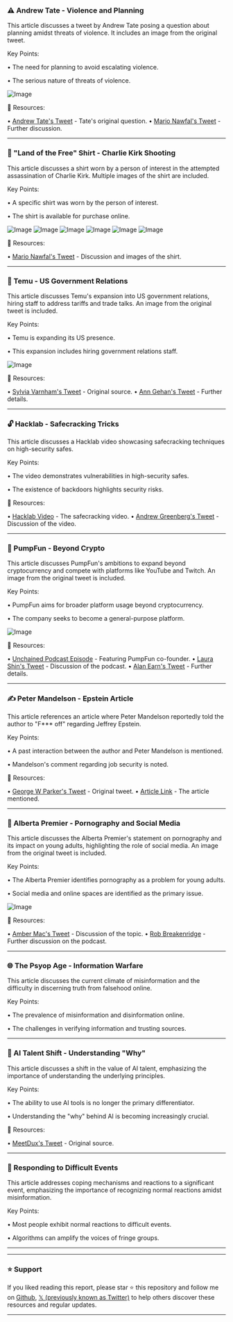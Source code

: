 ### ⚠️  Andrew Tate - Violence and Planning

This article discusses a tweet by Andrew Tate posing a question about planning amidst threats of violence.  It includes an image from the original tweet.

Key Points:

•  The need for planning to avoid escalating violence.

•  The serious nature of threats of violence.


![Image](https://pbs.twimg.com/amplify_video_thumb/1966183667295723520/img/OnGDLCjJFXcpgFpW.jpg)

🔗 Resources:

• [Andrew Tate's Tweet](https://x.com/Cobratate) -  Tate's original question.
• [Mario Nawfal's Tweet](https://x.com/MarioNawfal/status/1966183775143895122) -  Further discussion.


---
### 👕  "Land of the Free" Shirt - Charlie Kirk Shooting

This article discusses a shirt worn by a person of interest in the attempted assassination of Charlie Kirk.  Multiple images of the shirt are included.

Key Points:

•  A specific shirt was worn by the person of interest.

•  The shirt is available for purchase online.



![Image](https://pbs.twimg.com/media/G0lFUAuWkAAh2y9?format=jpg&name=360x360)
![Image](https://pbs.twimg.com/media/G0lFUspWgAA1gME?format=jpg&name=360x360)
![Image](https://pbs.twimg.com/media/G0lFVzRWsAAPhx6?format=png&name=360x360)
![Image](https://pbs.twimg.com/media/G0lFZc3XQAALhRK?format=jpg&name=360x360)
![Image](https://pbs.twimg.com/media/G0lDV96WwAoaQH3?format=jpg&name=240x240)
![Image](https://pbs.twimg.com/media/G0lDV99WwAMJ917?format=jpg&name=240x240)

🔗 Resources:

• [Mario Nawfal's Tweet](https://x.com/MarioNawfal/status/1966179933354435035) -  Discussion and images of the shirt.


---
### 💼 Temu - US Government Relations

This article discusses Temu's expansion into US government relations, hiring staff to address tariffs and trade talks. An image from the original tweet is included.

Key Points:

• Temu is expanding its US presence.

•  This expansion includes hiring government relations staff.


![Image](https://pbs.twimg.com/media/G0lCzjlWwAUmGU0?format=png&name=small)

🔗 Resources:

• [Sylvia Varnham's Tweet](https://x.com/SylviaVarnham) -  Original source.
• [Ann Gehan's Tweet](https://x.com/anngehan/status/1966176181075751295) -  Further details.


---
### 🔓  Hacklab - Safecracking Tricks

This article discusses a Hacklab video showcasing safecracking techniques on high-security safes.

Key Points:

•  The video demonstrates vulnerabilities in high-security safes.

•  The existence of backdoors highlights security risks.


🔗 Resources:

• [Hacklab Video](https://t.co/LOW2x8UVkM) -  The safecracking video.
• [Andrew Greenberg's Tweet](https://x.com/a_greenberg/status/1966179750860542253) -  Discussion of the video.


---
### 🚀 PumpFun - Beyond Crypto

This article discusses PumpFun's ambitions to expand beyond cryptocurrency and compete with platforms like YouTube and Twitch. An image from the original tweet is included.

Key Points:

• PumpFun aims for broader platform usage beyond cryptocurrency.

•  The company seeks to become a general-purpose platform.

![Image](https://pbs.twimg.com/amplify_video_thumb/1966173061603864578/img/nSIA1rgmBDhXdRhU.jpg)

🔗 Resources:

• [Unchained Podcast Episode](https://x.com/Unchained_pod) -  Featuring PumpFun co-founder.
• [Laura Shin's Tweet](https://x.com/laurashin/status/1966176137790275761) -  Discussion of the podcast.
• [Alan Earn's Tweet](https://x.com/Alan_Earn/status/1966177870788936185) - Further details.


---
### ✍️ Peter Mandelson - Epstein Article

This article references an article where Peter Mandelson reportedly told the author to "F*** off" regarding Jeffrey Epstein.

Key Points:

•  A past interaction between the author and Peter Mandelson is mentioned.

•  Mandelson's comment regarding job security is noted.


🔗 Resources:

• [George W Parker's Tweet](https://x.com/GeorgeWParker/status/1966091374266028490) -  Original tweet.
• [Article Link](https://t.co/Ss3gbbgIil) -  The article mentioned.



---
### 🔞  Alberta Premier - Pornography and Social Media

This article discusses the Alberta Premier's statement on pornography and its impact on young adults, highlighting the role of social media. An image from the original tweet is included.

Key Points:

•  The Alberta Premier identifies pornography as a problem for young adults.

•  Social media and online spaces are identified as the primary issue.


![Image](https://pbs.twimg.com/media/G0lBwQVXMAINI-2.jpg)

🔗 Resources:

• [Amber Mac's Tweet](https://x.com/ambermac/status/1966175037632753807) -  Discussion of the topic.
• [Rob Breakenridge](https://x.com/RobBreakenridge) -  Further discussion on the podcast.


---
### 🌐  The Psyop Age - Information Warfare

This article discusses the current climate of misinformation and the difficulty in discerning truth from falsehood online.

Key Points:

•  The prevalence of misinformation and disinformation online.

•  The challenges in verifying information and trusting sources.


---
### 🤖 AI Talent Shift - Understanding "Why"

This article discusses a shift in the value of AI talent, emphasizing the importance of understanding the underlying principles.

Key Points:

•  The ability to use AI tools is no longer the primary differentiator.

•  Understanding the "why" behind AI is becoming increasingly crucial.


🔗 Resources:

• [MeetDux's Tweet](https://x.com/meetdux/status/1966164977170923642) -  Original source.


---
### 🙏  Responding to Difficult Events

This article addresses coping mechanisms and reactions to a significant event, emphasizing the importance of recognizing normal reactions amidst misinformation.

Key Points:

•  Most people exhibit normal reactions to difficult events.

•  Algorithms can amplify the voices of fringe groups.


---


---

### ⭐️ Support

If you liked reading this report, please star ⭐️ this repository and follow me on [Github](https://github.com/Drix10), [𝕏 (previously known as Twitter)](https://x.com/DRIX_10_) to help others discover these resources and regular updates.

---